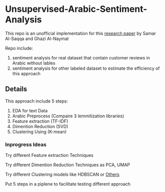# Unsupervised-Arabic-Sentiment-Analysis

This repo is an unofficial implementation for this [research paper](https://www.researchgate.net/publication/343712784_Unsupervised_Sentiment_Analysis_Approach_Based_on_Clustering_for_Arabic_Text) by Samar Al-Saqqa and Ghazi Al-Naymat 

Repo include: 
1. sentiment analysis for real dataset that contain customer reviews in Arabic without lables
2. sentiment analysis for other labeled dataset to estimate the efficiency of this approach

## Details
This approach include 5 steps:
1. EDA for text Data
2. Arabic Preprocess (Compaire 3 lemmitization libraries)
3. Feature extraction (TF-IDF)
4. Dimention Reduction (SVD)
5. Clustering Using (K-mean)

### Inprogress Ideas
Try different Feature extraction Techniques 

Try different Dimention Reduction Techniques as PCA, UMAP

Try different Clustering models like HDBSCAN or [Others](https://scikit-learn.org/stable/modules/clustering.html#)

Put 5 steps in a piplene to facilitate testing different approach


